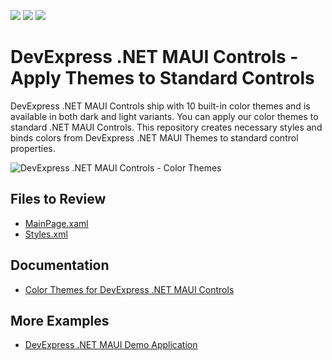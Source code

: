 <!-- default badges list -->
![](https://img.shields.io/endpoint?url=https://codecentral.devexpress.com/api/v1/VersionRange/719921833/23.2.3%2B)
[![](https://img.shields.io/badge/Open_in_DevExpress_Support_Center-FF7200?style=flat-square&logo=DevExpress&logoColor=white)](https://supportcenter.devexpress.com/ticket/details/T1201435)
[![](https://img.shields.io/badge/📖_How_to_use_DevExpress_Examples-e9f6fc?style=flat-square)](https://docs.devexpress.com/GeneralInformation/403183)
<!-- default badges end -->
# DevExpress .NET MAUI Controls - Apply Themes to Standard Controls

DevExpress .NET MAUI Controls ship with 10 built-in color themes and is available in both dark and light variants. You can apply our color themes to standard .NET MAUI Controls. This repository creates necessary styles and binds colors from DevExpress .NET MAUI Themes to standard control properties.

![DevExpress .NET MAUI Controls - Color Themes](https://docs.devexpress.com/MAUI/images/themes/themes-overview_.png?v=23.2)

## Files to Review

- [MainPage.xaml](CS/MainPage.xaml)
- [Styles.xml](CS/Resources/Styles/Styles.xaml)

## Documentation

- [Color Themes for DevExpress .NET MAUI Controls](https://docs.devexpress.com/MAUI/404636/common-concepts/themes?v=23.2)

## More Examples

- [DevExpress .NET MAUI Demo Application](https://github.com/DevExpress-Examples/maui-demo-app)

